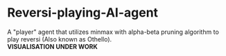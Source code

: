# Reversi-playing-AI-agent

A "player" agent that utilizes minmax with alpha-beta pruning algorithm to play reversi (Also known as Othello).  
**VISUALISATION UNDER WORK**
